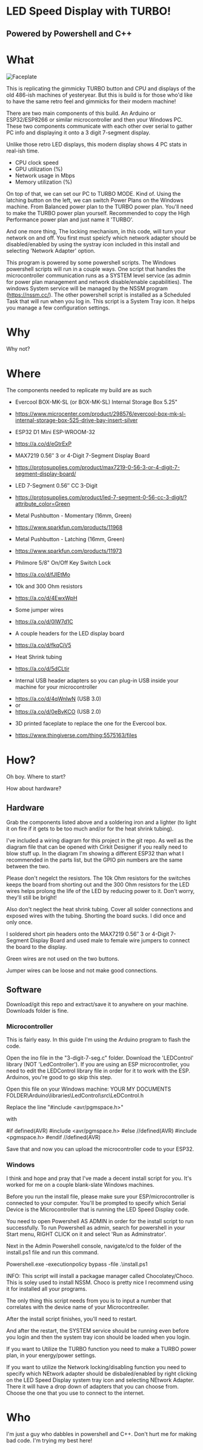 # LED Speed Display with TURBO!

## Powered by Powershell and C++ 

# What

![Faceplate](https://raw.githubusercontent.com/milagrofrost/LED-Speed-Display/main/pics/The%20product.jpg)

This is replicating the gimmicky TURBO button and CPU and displays of the old 486-ish machines of yesteryear.  But this is build is for those who'd like to have the same retro feel and gimmicks for their modern machine!

There are two main components of this build.  An Arduino or ESP32/ESP8266 or similar microcontroller and then your Windows PC.  These two components communicate with each other over serial to gather PC info and displaying it onto a 3 digit 7-segment display.  

Unlike those retro LED displays, this modern display shows 4 PC stats in real-ish time.
- CPU clock speed
- GPU utilization (%)
- Network usage in Mbps
- Memory utilization (%)

On top of that, we can set our PC to TURBO MODE.  Kind of.  Using the latching button on the left, we can switch Power Plans on the Windows machine.  From Balanced power plan to the TURBO power plan.  You'll need to make the TURBO power plan yourself.  Recommended to copy the High Performance power plan and just name it 'TURBO'.

And one more thing, The locking mechanism, in this code, will turn your network on and off. You first must speicfy which network adapter should be disabled/enabled by using the systray icon included in this install and selecting 'Network Adapter' option.

This program is powered by some powershell scripts.  The Windows powershell scripts will run in a couple ways.  One script that handles the microcontroller communication runs as a SYSTEM level service (as admin for power plan management and network disable/enable capabilities).  The windows System service will be managed by the NSSM program (https://nssm.cc/).  The other powershell script is installed as a Scheduled Task that will run when you log in.  This script is a System Tray icon.  It helps you manage a few configuration settings.

# Why

Why not?

# Where

The components needed to replicate my build are as such

* Evercool BOX-MK-SL (or BOX-MK-SL) Internal Storage Box 5.25" 
 - https://www.microcenter.com/product/298576/evercool-box-mk-sl-internal-storage-box-525-drive-bay-insert-silver

* ESP32 D1 Mini ESP-WROOM-32 
 - https://a.co/d/eGtrExP

* MAX7219 0.56″ 3 or 4-Digit 7-Segment Display Board
 - https://protosupplies.com/product/max7219-0-56-3-or-4-digit-7-segment-display-board/
 
* LED 7-Segment 0.56″ CC 3-Digit
 - https://protosupplies.com/product/led-7-segment-0-56-cc-3-digit/?attribute_color=Green

* Metal Pushbutton - Momentary (16mm, Green)
 - https://www.sparkfun.com/products/11968

* Metal Pushbutton - Latching (16mm, Green)
 - https://www.sparkfun.com/products/11973

* Philmore 5/8" On/Off Key Switch Lock 
 - https://a.co/d/fJIEtMo
 
* 10k and 300 Ohm resistors
 - https://a.co/d/4EwxWpH

* Some jumper wires
 - https://a.co/d/0lW7d1C
 
* A couple headers for the LED display board
 - https://a.co/d/fkqCiV5
 
* Heat Shrink tubing
 - https://a.co/d/5dCLtir
 
* Internal USB header adapters so you can plug-in USB inside your machine for your microcontroller
 - https://a.co/d/4qWnlwN (USB 3.0)
 - or
 - https://a.co/d/0eBvKCO (USB 2.0)

* 3D printed faceplate to replace the one for the Evercool box.  
 - https://www.thingiverse.com/thing:5575163/files
 


# How?

Oh boy.  Where to start?

How about hardware?

## Hardware

Grab the components listed above and a soldering iron and a lighter (to light it on fire if it gets to be too much and/or for the heat shrink tubing). 

I've included a wiring diagram for this project in the git repo.  As well as the diagram file that can be opened with Cirkit Designer if you really need to blow stuff up. In the diagram I'm showing a different ESP32 than what I recommended in the parts list, but the GPIO pin numbers are the same between the two.  

Please don't negelct the resistors.  The 10k Ohm resistors for the switches keeps the board from shorting out and the 300 Ohm resistors for the LED wires helps prolong the life of the LED by reducing power to it.  Don't worry, they'll still be bright!  

Also don't neglect the heat shrink tubing.  Cover all solder connections and exposed wires with the tubing.  Shorting the board sucks.  I did once and only once.  

I soldered short pin headers onto the MAX7219 0.56″ 3 or 4-Digit 7-Segment Display Board and used male to female wire jumpers to connect the board to the display. 

Green wires are not used on the two buttons.

Jumper wires can be loose and not make good connections.  

## Software

Download/git this repo and extract/save it to anywhere on your machine.  Downloads folder is fine.  

### Microcontroller

This is fairly easy.  In this guide I'm using the Arduino program to flash the code.  

Open the ino file in the "3-digit-7-seg.c" folder.  Download the 'LEDControl' library (NOT 'LedController').  If you are using an ESP microcontroller, you need to edit the LEDControl library file in order for it to work with the ESP.  Arduinos, you're good to go skip this step.  

Open this file on your Windows machine: YOUR MY DOCUMENTS FOLDER\Arduino\libraries\LedControl\src\LeDControl.h

Replace the line "#include <avr/pgmspace.h>"

with

#if defined(AVR)
#include <avr/pgmspace.h>
#else  //defined(AVR)
#include <pgmspace.h>
#endif  //defined(AVR)

Save that and now you can upload the microcontroller code to your ESP32.  

### Windows

I think and hope and pray that I've made a decent install script for you.  It's worked for me on a couple blank-slate Windows machines.

Before you run the install file, please make sure your ESP/microcontroller is connected to your computer.  You'll be prompted to specify which Serial Device is the Microcontroller that is running the LED Speed Display code.  

You need to open Powershell AS ADMIN in order for the install script to run successfully.  To run Powershell as admin, search for powershell in your Start menu, RIGHT CLICK on it and select 'Run as Adminstrator'.

Next in the Admin Powershell console, navigate/cd to the folder of the install.ps1 file and run this command.  

Powershell.exe -executionpolicy bypass -file .\install.ps1

INFO: This script will install a packagae manager called Chocolatey/Choco.  This is soley used to install NSSM.  Choco is pretty nice I recommend using it for installed all your programs.   

The only thing this script needs from you is to input a number that correlates with the device name of your Microcontreoller. 

After the install script finishes, you'll need to restart.  

And after the restart, the SYSTEM service should be running even before you login and then the system tray icon should be loaded when you login.  

If you want to Utilize the TURBO function you need to make a TURBO power plan, in your energy/power settings. 

If you want to utilize the Network locking/disabling function you need to specify which NEtwork adapter should be disbaled/enabled by right clicking on the LED Speed Display system tray icon and selecting NEtwork Adapter.  There it will have a drop down of adapters that you can choose from.  Choose the one that you use to connect to the internet.  




# Who
I'm just a guy who dabbles in powershell and C++.  Don't hurt me for making bad code.  I'm trying my best here!
